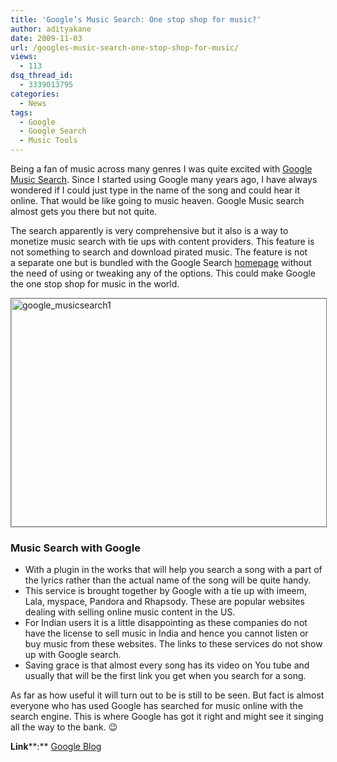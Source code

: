 ```yaml
---
title: 'Google’s Music Search: One stop shop for music?'
author: adityakane
date: 2009-11-03
url: /googles-music-search-one-stop-shop-for-music/
views:
  - 113
dsq_thread_id:
  - 3339013795
categories:
  - News
tags:
  - Google
  - Google Search
  - Music Tools
---
```

Being a fan of music across many genres I was quite excited with <a href="http://www.google.com/landing/music/" onclick="_gaq.push(['_trackEvent', 'outbound-article', 'http://www.google.com/landing/music/', 'Google Music Search']);" >Google Music Search</a>. Since I started using Google many years ago, I have always wondered if I could just type in the name of the song and could hear it online. That would be like going to music heaven. Google Music search almost gets you there but not quite.

The search apparently is very comprehensive but it also is a way to monetize music search with tie ups with content providers. This feature is not something to search and download pirated music. The feature is not a separate one but is bundled with the Google Search <a href="http://google.com" onclick="_gaq.push(['_trackEvent', 'outbound-article', 'http://google.com', 'homepage']);" >homepage</a> without the need of using or tweaking any of the options. This could make Google the one stop shop for music in the world.

<img class="alignnone size-full wp-image-16326" style="border: 1px solid grey" src="http://cdn.devilsworkshop.org/files/2009/11/google_musicsearch1.png" alt="google_musicsearch1" width="550" height="365" />

### Music Search with Google

  * With a plugin in the works that will help you search a song with a part of the lyrics rather than the actual name of the song will be quite handy.
  * This service is brought together by Google with a tie up with imeem, Lala, myspace, Pandora and Rhapsody. These are popular websites dealing with selling online music content in the US.
  * For Indian users it is a little disappointing as these companies do not have the license to sell music in India and hence you cannot listen or buy music from these websites. The links to these services do not show up with Google search.
  * Saving grace is that almost every song has its video on You tube and usually that will be the first link you get when you search for a song.

As far as how useful it will turn out to be is still to be seen. But fact is almost everyone who has used Google has searched for music online with the search engine. This is where Google has got it right and might see it singing all the way to the bank. 😉

**Link****:** <a href="http://googleblog.blogspot.com/2009/10/making-search-more-musical.html" onclick="_gaq.push(['_trackEvent', 'outbound-article', 'http://googleblog.blogspot.com/2009/10/making-search-more-musical.html', 'Google Blog']);" >Google Blog</a>
